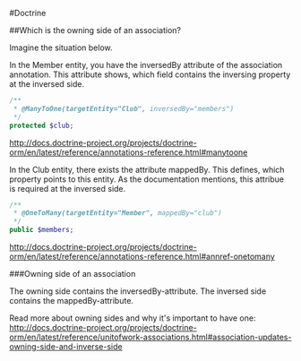 #Doctrine

##Which is the owning side of an association?

Imagine the situation below.

In the Member entity, you have the inversedBy attribute of the association annotation. This attribute shows, which field contains the inversing property at the inversed side.

```php
/**
 * @ManyToOne(targetEntity="Club", inversedBy="members")
 */
protected $club;
```
http://docs.doctrine-project.org/projects/doctrine-orm/en/latest/reference/annotations-reference.html#manytoone

In the Club entity, there exists the attribute mappedBy. This defines, which property points to this entity. As the documentation mentions, this attribue is required at the inversed side.

```php
/**
 * @OneToMany(targetEntity="Member", mappedBy="club")
 */
public $members;
```
http://docs.doctrine-project.org/projects/doctrine-orm/en/latest/reference/annotations-reference.html#annref-onetomany

###Owning side of an association

The owning side contains the inversedBy-attribute.
The inversed side contains the mappedBy-attribute.

Read more about owning sides and why it's important to have one:
http://docs.doctrine-project.org/projects/doctrine-orm/en/latest/reference/unitofwork-associations.html#association-updates-owning-side-and-inverse-side